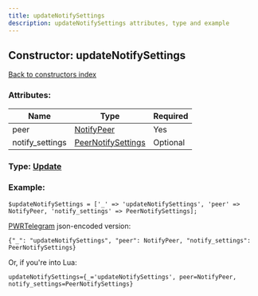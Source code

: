 ```yaml
---
title: updateNotifySettings
description: updateNotifySettings attributes, type and example
---
```

## Constructor: updateNotifySettings  
[Back to constructors index](index.md)



### Attributes:

| Name     |    Type       | Required |
|----------|---------------|----------|
|peer|[NotifyPeer](../types/NotifyPeer.md) | Yes|
|notify\_settings|[PeerNotifySettings](../types/PeerNotifySettings.md) | Optional|



### Type: [Update](../types/Update.md)


### Example:

```
$updateNotifySettings = ['_' => 'updateNotifySettings', 'peer' => NotifyPeer, 'notify_settings' => PeerNotifySettings];
```  

[PWRTelegram](https://pwrtelegram.xyz) json-encoded version:

```
{"_": "updateNotifySettings", "peer": NotifyPeer, "notify_settings": PeerNotifySettings}
```


Or, if you're into Lua:  


```
updateNotifySettings={_='updateNotifySettings', peer=NotifyPeer, notify_settings=PeerNotifySettings}

```


